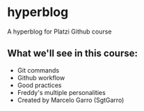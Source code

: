 # hyperblog

A hyperblog for Platzi Github course

## What we'll see in this course:

- Git commands
- Github workflow
- Good practices
- Freddy's multiple personalities
- Created by Marcelo Garro (SgtGarro)

